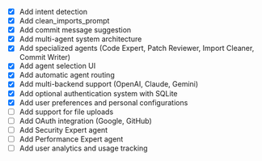 - [x] Add intent detection
- [x] Add clean_imports_prompt
- [x] Add commit message suggestion
- [x] Add multi-agent system architecture
- [x] Add specialized agents (Code Expert, Patch Reviewer, Import Cleaner, Commit Writer)
- [x] Add agent selection UI
- [x] Add automatic agent routing
- [x] Add multi-backend support (OpenAI, Claude, Gemini)
- [x] Add optional authentication system with SQLite
- [x] Add user preferences and personal configurations
- [ ] Add support for file uploads
- [ ] Add OAuth integration (Google, GitHub)
- [ ] Add Security Expert agent
- [ ] Add Performance Expert agent
- [ ] Add user analytics and usage tracking
